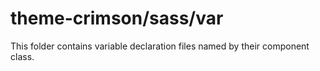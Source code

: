 # theme-crimson/sass/var

This folder contains variable declaration files named by their component class.
